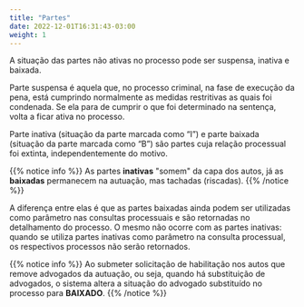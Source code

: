 ```yaml
---
title: "Partes"
date: 2022-12-01T16:31:43-03:00
weight: 1
---
```


A situação das partes não ativas no processo pode ser suspensa, inativa e baixada.

Parte suspensa é aquela que, no processo criminal, na fase de execução da pena, está cumprindo normalmente as medidas restritivas as quais foi condenada. Se ela para de cumprir o que foi determinado na sentença, volta a ficar ativa no processo.

Parte inativa (situação da parte marcada como “I”) e parte baixada (situação da parte marcada como “B”) são partes cuja relação processual foi extinta, independentemente do motivo.

{{% notice info %}}
As partes **inativas** "somem" da capa dos autos, já as **baixadas** permanecem na autuação, mas tachadas (riscadas).
{{% /notice %}}

A diferença entre elas é que as partes baixadas ainda podem ser utilizadas como parâmetro nas consultas processuais e são retornadas no detalhamento do processo. O mesmo não ocorre com as partes inativas: quando se utiliza partes inativas como parâmetro na consulta processual, os respectivos processos não serão retornados.

{{% notice info %}}
Ao submeter solicitação de habilitação nos autos que remove advogados da autuação, ou seja, quando há substituição de advogados, o sistema altera a situação do advogado substituído no processo para **BAIXADO**.
{{% /notice %}}
